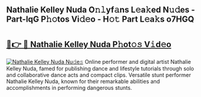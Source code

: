 ## Nathalie Kelley Nuda O𝚗𝚕yf𝚊ns L𝚎a𝚔ed N𝚞𝚍es - Part-lqG P𝚑𝚘tos Vi𝚍𝚎o - H𝚘𝚝 Part L𝚎a𝚔s o7HGQ

# <h2><a href="http://kf5qhoq.oniu.top/?m=Nathalie+Kelley+Nuda">🔗👉 🔴 Nathalie Kelley Nuda P𝚑ot𝚘𝚜 V𝚒d𝚎o</a></h2>

[![Nathalie Kelley Nuda Nu𝚍e𝚜](https://i.imgur.com/0qMVB7G.gif)](http://kf5qhoq.oniu.top/?m=Nathalie+Kelley+Nuda)
Online performer and digital artist Nathalie Kelley Nuda, famed for publishing dance and lifestyle tutorials through solo and collaborative dance acts and compact clips. Versatile stunt performer Nathalie Kelley Nuda, known for their remarkable abilities and accomplishments in performing dangerous stunts.  
